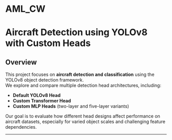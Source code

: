 # AML_CW

# Aircraft Detection using YOLOv8 with Custom Heads

##  Overview
This project focuses on **aircraft detection and classification** using the YOLOv8 object detection framework.  
We explore and compare multiple detection head architectures, including:
- **Default YOLOv8 Head**
- **Custom Transformer Head**
- **Custom MLP Heads** (two-layer and five-layer variants)

Our goal is to evaluate how different head designs affect performance on aircraft datasets, especially for varied object scales and challenging feature dependencies.

---


